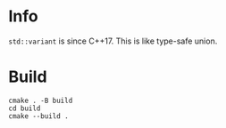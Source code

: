 # Info

`std::variant` is since C++17. This is like type-safe union.

# Build

```
cmake . -B build
cd build
cmake --build .
```

